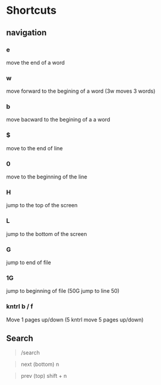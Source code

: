 # Shortcuts
## navigation

### e
move the end of a word
### w 
move forward to the begining of a word (3w moves 3 words)
### b
move bacward to the begining of a a word
### $
move to the end of line
### 0 
move to the beginning of the line
### H
jump to the top of the screen
### L
jump to the bottom of the screen
### G
jump to end of file
### 1G
jump to beginning of file (50G jump to line 50)
### kntrl b / f
Move 1 pages up/down (5 kntrl move 5 pages up/down)
 
	
## Search
> /search

> next (bottom) n

> prev (top) shift + n
